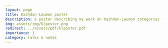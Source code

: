 ```yaml
---
layout: page
title: Kazhdan-Laumon poster
description: a poster describing my work on Kazhdan-Laumon categories from the Canada-USA-Mexico representation theory conference in Montreal in August 2023
img: assets/img/klposter.png
redirect: ../assets/pdf/klposter.pdf
importance: 1
category: talks & notes
---
```

